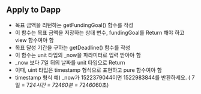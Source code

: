 ## Apply to Dapp
- 목표 금액을 리턴하는 getFundingGoal() 함수를 작성
- 이 함수는 목표 금액을 저장하는 상태 변수, fundingGoal를 Return 해야 하고 view 함수여야 함
- 목표 달성 기간을 구하는 getDeadline() 함수를 작성
- 이 함수는 unit 타입의 _now을 파라미터로 입력 받아야 함
- _now 보다 7일 뒤의 날짜를 unit 타입으로 Return
- 이때, uint 타입은 timestamp 형식으로 표현하고 pure 함수여야 함
- timestamp 형식 예) _now가 1522379044이면 1522983844를 반환하세요. ( 7일 = 7*24시간 = 7*24*60분 = 7*24*60*60초) 
